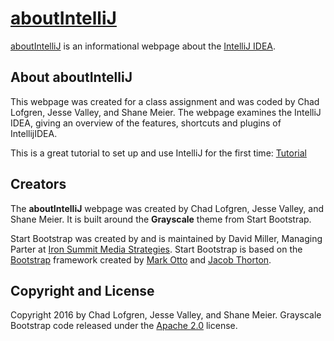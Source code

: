 # [aboutIntelliJ](https://chadlof.github.io/IntelliJ/intelliJ/)

[aboutIntelliJ](https://chadlof.github.io/IntelliJ/intelliJ/) is an informational webpage about the [IntelliJ IDEA](https://www.jetbrains.com/idea/).

## About aboutIntelliJ

This webpage was created for a class assignment and was coded by Chad Lofgren, Jesse Valley, and Shane Meier. The webpage examines the IntelliJ IDEA, giving an overview of the features, shortcuts and plugins of IntellijIDEA.

This is a great tutorial to set up and use IntelliJ for the first time: [Tutorial](https://www.jetbrains.com/help/idea/2016.3/tutorial-creating-running-and-packaging-your-first-java-application.html)

## Creators

The **aboutIntelliJ** webpage was created by Chad Lofgren, Jesse Valley, and Shane Meier. It is built around the **Grayscale** theme from Start Bootstrap.

Start Bootstrap was created by and is maintained by David Miller, Managing Parter at [Iron Summit Media Strategies](http://www.ironsummitmedia.com/).
Start Bootstrap is based on the [Bootstrap](http://getbootstrap.com/) framework created by [Mark Otto](https://twitter.com/mdo) and [Jacob Thorton](https://twitter.com/fat).

## Copyright and License

Copyright 2016 by Chad Lofgren, Jesse Valley, and Shane Meier. Grayscale Bootstrap code released under the [Apache 2.0](https://github.com/IronSummitMedia/startbootstrap-grayscale/blob/gh-pages/LICENSE) license.